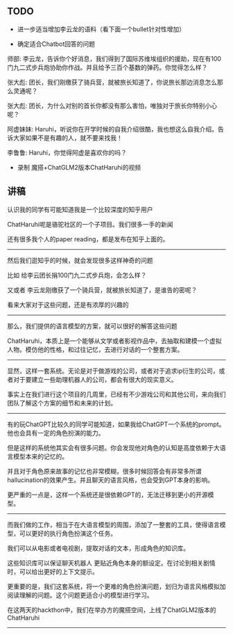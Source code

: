 
## TODO

+ 进一步适当增加李云龙的语料（看下面一个bullet针对性增加）

+ 确定适合Chatbot回答的问题

师部: 李云龙，告诉你个好消息，我们得到了国际苏维埃组织的援助，现在有100门九二式步兵炮协助你作战。并且给予三百个基数的弹药。你觉得怎么样？

张大彪: 团长，我们刚缴获了骑兵营，就被旅长知道了，你说旅长那边消息怎么那么灵通呢？

张大彪: 团长，为什么对别的首长你都没有那么害怕，唯独对于旅长你特别小心呢？

阿虚妹妹: Haruhi，听说你在开学时候的自我介绍很酷，我也想这么自我介绍。告诉大家如果不是有趣的人，就不要来找我！

李鲁鲁: Haruhi，你觉得阿虚是喜欢你的吗？

+ 录制 魔搭+ChatGLM2版本ChatHaruhi的视频



## 讲稿

认识我的同学有可能知道我是一个比较深度的知乎用户

ChatHaruhi呢是骆驼社区的一个子项目。我们很多一手的新闻

还有很多我个人的paper reading，都是发布在知乎上面的。

---

然后我们逛知乎的时候，就会发现很多这样神奇的问题

比如 给李云团长捐100门九二式步兵炮，会怎么样？

又或者 李云龙刚缴获了一个骑兵营，就被旅长知道了，是谁告的密呢？

看来大家对于这些问题，还是有浓厚的兴趣的

---

那么，我们提供的语言模型的方案，就可以很好的解答这些问题

ChatHaruhi，本质上是一个能够从文学或者影视作品中，去抽取和建模一个虚拟人物。模仿他的性格，和过往记忆，去进行对话的一个整套方案。

---

显然，这样一套系统。无论是对于做游戏的公司，或者对于追求ip衍生的公司，或者对于要建立一些助理机器人的公司，都会有很大的现实意义。

事实上在我们进行这个项目的几周里，已经有不少游戏公司和其他公司，来向我们团队了解这个方案的细节和未来的计划。

---

有的玩ChatGPT比较久的同学可能知道，如果我给ChatGPT一个系统的prompt。他也会具有一定的角色扮演的能力。

但是这样的系统他其实会有很多问题。你会发现他对角色的认知是高度依赖于大语言模型本来的记忆的。

并且对于角色原来故事的记忆也非常模糊，很多时候回答会有非常多所谓hallucination的效果产生。并且聊天的语言风格，也会受到GPT本身的影响。

更严重的一点是，这样一个系统还是很依赖GPT的，无法迁移到更小的开源模型。

---

而我们做的工作，相当于在大语言模型的周围，添加了一整套的工具，使得语言模型，可以更好的执行角色扮演这个任务。

我们可以从电影或者电视剧，提取对话的文本，形成角色的知识库。

这些知识库可以保证聊天机器人 更贴近角色本身的额设定。在讨论到相关剧情时，可以给出更好的上下文提示。

更重要的是，我们这套系统，将一个更难的角色扮演问题，划归为语言风格模拟加阅读理解的问题。这个问题更适合小的模型进行学习。

在这两天的hackthon中，我们在举办方的魔搭空间，上线了ChatGLM2版本的ChatHaruhi

---



